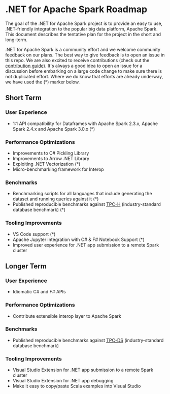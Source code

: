 # .NET for Apache Spark Roadmap

The goal of the .NET for Apache Spark project is to provide an easy to use, .NET-friendly integration to the popular big data platform, Apache Spark. This document describes the tentative plan for the project in the short and long-term. 

.NET for Apache Spark is a community effort and we welcome community feedback on our plans. The best way to give feedback is to open an issue in this repo. We are also excited to receive contributions (check out the [contribution guide](docs/contributing.md)). It's always a good idea to open an issue for a discussion before embarking on a large code change to make sure there is not duplicated effort. Where we do know that efforts are already underway, we have used the (*) marker below.

## Short Term

### User Experience
* 1:1 API compatibility for Dataframes with Apache Spark 2.3.x, Apache Spark 2.4.x and Apache Spark 3.0.x (*)

### Performance Optimizations
* Improvements to C# Pickling Library
* Improvements to Arrow .NET Library
* Exploiting .NET Vectorization (*)
* Micro-benchmarking framework for Interop

### Benchmarks
* Benchmarking scripts for all languages that include generating the dataset and running queries against it (*)
* Published reproducible benchmarks against [TPC-H](http://www.tpc.org/tpch/) (industry-standard database benchmark) (*)

### Tooling Improvements
* VS Code support (*)
* Apache Jupyter integration with C# & F# Notebook Support (*)
* Improved user experience for .NET app submission to a remote Spark cluster

## Longer Term

### User Experience
* Idiomatic C# and F# APIs

### Performance Optimizations
* Contribute extensible interop layer to Apache Spark

### Benchmarks
* Published reproducible benchmarks against [TPC-DS](http://www.tpc.org/tpcds/default.asp) (industry-standard database benchmark)

### Tooling Improvements
* Visual Studio Extension for .NET app submission to a remote Spark cluster
* Visual Studio Extension for .NET app debugging
* Make it easy to copy/paste Scala examples into Visual Studio
